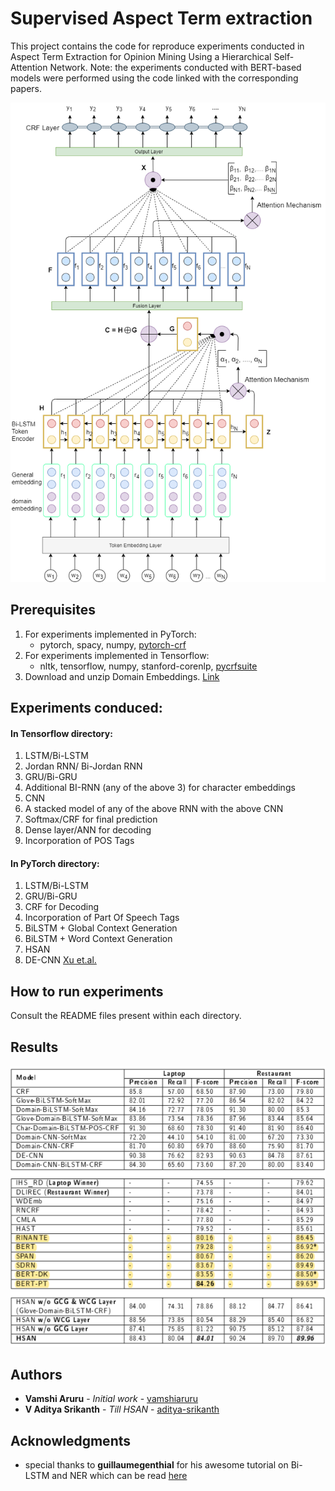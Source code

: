 # Supervised Aspect Term extraction
This project contains the code for reproduce experiments conducted in Aspect Term Extraction for Opinion Mining Using a Hierarchical Self-Attention Network.
Note: the experiments conducted with BERT-based models were performed using the code linked with the corresponding papers.

![HSAN](HSAN.png)

## Prerequisites
1. For experiments implemented in PyTorch:
    * pytorch, spacy, numpy, [pytorch-crf](https://github.com/kmkurn/pytorch-crf)
2. For experiments implemented in Tensorflow:
    * nltk, tensorflow, numpy, stanford-corenlp, [pycrfsuite](https://github.com/scrapinghub/python-crfsuite)
3. Download and unzip Domain Embeddings. [Link](https://drive.google.com/file/d/12Pj5LkKnE_XQKIRABiviqgspA5DB1Zfn/view)  

## Experiments conduced: 
#### In Tensorflow directory:
1. LSTM/Bi-LSTM
2. Jordan RNN/ Bi-Jordan RNN
3. GRU/Bi-GRU
4. Additional BI-RNN (any of the above 3) for character embeddings
5. CNN
6. A stacked model of any of the above RNN with the above CNN
7. Softmax/CRF for final prediction
8. Dense layer/ANN for decoding
9. Incorporation of POS Tags
  
#### In PyTorch directory:
1. LSTM/Bi-LSTM
2. GRU/Bi-GRU
3. CRF for Decoding
4. Incorporation of Part Of Speech Tags
5. BiLSTM + Global Context Generation
6. BiLSTM + Word Context Generation
7. HSAN
8. DE-CNN [Xu et.al.](https://www.aclweb.org/anthology/P18-2094/)

## How to run experiments
Consult the README files present within each directory.

## Results
![Results](Results.png)
## Authors
* **Vamshi Aruru** - *Initial work* - [vamshiaruru](https://github.com/vamshiaruru)
* **V Aditya Srikanth** - *Till HSAN* - [aditya-srikanth](https://github.com/aditya-srikanth)

## Acknowledgments
* special thanks to **guillaumegenthial** for his awesome tutorial on Bi-LSTM and NER which can be read [here](https://guillaumegenthial.github.io/sequence-tagging-with-tensorflow.html)